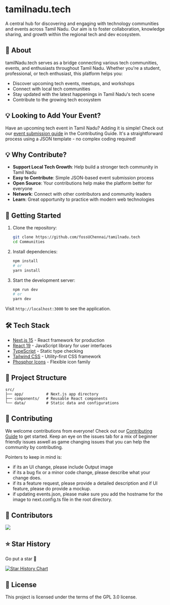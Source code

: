 # tamilnadu.tech

A central hub for discovering and engaging with technology communities and events across Tamil Nadu. Our aim is to foster collaboration, knowledge sharing, and growth within the regional tech and dev ecosystem.

## 🎯 About

tamilNadu.tech serves as a bridge connecting various tech communities, events, and enthusiasts throughout Tamil Nadu. Whether you're a student, professional, or tech enthusiast, this platform helps you:

- Discover upcoming tech events, meetups, and workshops
- Connect with local tech communities
- Stay updated with the latest happenings in Tamil Nadu's tech scene
- Contribute to the growing tech ecosystem

## 💡 Looking to Add Your Event?

Have an upcoming tech event in Tamil Nadu? Adding it is simple! Check out our [event submission guide](CONTRIBUTING.md#-adding-events-most-common-contribution) in the Contributing Guide. It's a straightforward process using a JSON template - no complex coding required!

## 💡 Why Contribute?

- **Support Local Tech Growth**: Help build a stronger tech community in Tamil Nadu
- **Easy to Contribute**: Simple JSON-based event submission process
- **Open Source**: Your contributions help make the platform better for everyone
- **Network**: Connect with other contributors and community leaders
- **Learn**: Great opportunity to practice with modern web technologies

## 🤝 Getting Started

1. Clone the repository:

   ```bash
   git clone https://github.com/fossUChennai/tamilnadu.tech
   cd Communities
   ```

2. Install dependencies:

   ```bash
   npm install
   # or
   yarn install
   ```

3. Start the development server:
   ```bash
   npm run dev
   # or
   yarn dev
   ```

Visit `http://localhost:3000` to see the application.

## 🛠️ Tech Stack

- [Next.js 15](https://nextjs.org/) - React framework for production
- [React 19](https://reactjs.org/) - JavaScript library for user interfaces
- [TypeScript](https://www.typescriptlang.org/) - Static type checking
- [Tailwind CSS](https://tailwindcss.com/) - Utility-first CSS framework
- [Phosphor Icons](https://phosphoricons.com/) - Flexible icon family

## 📁 Project Structure

```
src/
├── app/          # Next.js app directory
├── components/   # Reusable React components
└── data/         # Static data and configurations
```

## 🤝 Contributing

We welcome contributions from everyone!
Check out our [Contributing Guide](CONTRIBUTING.md) to get started.
Keep an eye on the issues tab for a mix of beginner friendly issues aswell as game changing issues that you can help the community by contributing.

Pointers to keep in mind is:

- if its an UI change, please include Output image
- if its a bug fix or a minor code change, please describe what your change does.
- if its a feature request, please provide a detailed description and if UI feature, please do provide a mockup.
- if updating events.json, please make sure you add the hostname for the image to next.config.ts file in the root directory.

## 🥰 Contributors

<a href="https://github.com/FOSSUChennai/tamilnadu.tech/graphs/contributors">
  <img src="https://contrib.rocks/image?repo=FOSSUChennai/tamilnadu.tech" />
</a>

## ⭐ Star History

Go put a star 😤

[![Star History Chart](https://api.star-history.com/svg?repos=JustinBenito/Communities&type=Date)](https://star-history.com/#JustinBenito/Communities&Date)

## 📝 License

This project is licensed under the terms of the GPL 3.0 license.
